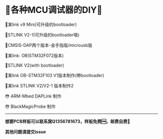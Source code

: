 # 🌠各种MCU调试器的DIY🌠

🤣某link v9 Mini(可升级的bootloader)

🤣STLINK V2-1(可升级的bootloader哦)

🤣CMSIS-DAP两个版本-金手指版/microusb版

🤣某link: OB(STM32F072版本)

🤣STLINK V2(with bootloader)

🤣某link OB-STM32F103 V1版本制作(帶bootloader)

🤣某link STLINK V2/V2-1 版本制作2

😳 ARM-Mbed DAPLink 制作

😳​ BlackMagicProbe 制作

------

**想要PCB样板可以联系窝Q1356781673，样板免费:free:，邮费自费:money_with_wings:**

**其他问题请提交issue**
